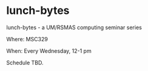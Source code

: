 # lunch-bytes
lunch-bytes - a UM/RSMAS computing seminar series

Where: MSC329

When: Every Wednesday, 12-1 pm

Schedule TBD.
